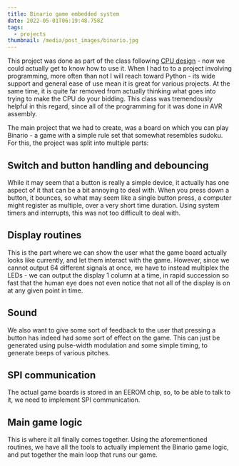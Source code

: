 ```yaml
---
title: Binario game embedded system
date: 2022-05-01T06:19:48.758Z
tags:
  - projects
thumbnail: /media/post_images/binario.jpg
---
```

This project was done as part of the class following [CPU design](https://opran.is/blog/posts/2023-01-25-how-to-design-an-8-bit-cpu-from-scratch/) - now we could actually get to know how to use it. When I had to to a project involving programming, more often than not I will reach toward Python - its wide support and general ease of use mean it is great for various projects. At the same time, it is quite far removed from actually thinking what goes into trying to make the CPU do your bidding. This class was tremendously helpful in this regard, since all of the programming for it was done in AVR assembly.

The main project that we had to create, was a board on which you can play Binario - a game with a simple rule set that somewhat resembles sudoku. For this, the project was split into multiple parts:

## Switch and button handling and debouncing

While it may seem that a button is really a simple device, it actually has one aspect of it that can be a bit annoying to deal with. When you press down a button, it bounces, so what may seem like a single button press, a computer might register as multiple, over a very short time duration. Using system timers and interrupts, this was not too difficult to deal with.

## Display routines

This is the part where we can show the user what the game board actually looks like currently, and let them interact with the game. However, since we cannot output 64 different signals at once, we have to instead multiplex the LEDs - we can output the display 1 column at a time, in rapid succession so fast that the human eye does not even notice that not all of the display is on at any given point in time.

## Sound

We also want to give some sort of feedback to the user that pressing a button has indeed had some sort of effect on the game. This can just be generated using pulse-width modulation and some simple timing, to generate beeps of various pitches.

## SPI communication

The actual game boards is stored in an EEROM chip, so, to be able to talk to it, we need to implement SPI communication.

## Main game logic

This is where it all finally comes together. Using the aforementioned routines, we have all the tools to actually implement the Binario game logic, and put together the main loop that runs our game.